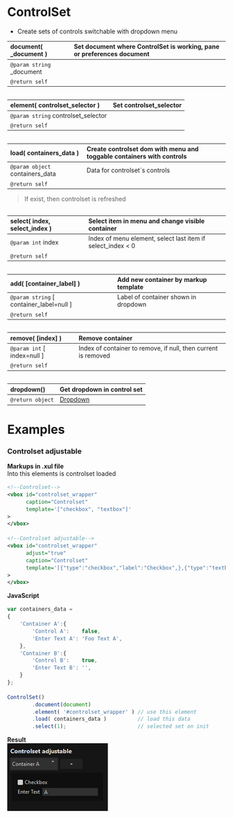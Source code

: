 # ControlSet  
* Create sets of controls switchable with dropdown menu  

| __document__( \_document )    |Set document where ControlSet is working, pane or preferences document    |  
|:---    |:---    |  
|`@param string` \_document    |    |  
|`@return self`    |    |  

##  

| __element__( controlset_selector )    |Set controlset_selector    |  
|:---    |:---    |  
|`@param string` controlset_selector    |    |  
|`@return self`    |    |  

##  

| __load__( containers_data )    |Create controlset dom with menu and toggable containers with controls    |  
|:---    |:---    |  
|`@param object` containers_data    |Data for controlset`s controls    |  
|`@return self`    |    |  
> If exist, then controlset is refreshed  

##  

| __select__( index, select_index )    |Select item in menu and change visible container    |  
|:---    |:---    |  
|`@param int` index    |Index of menu element, select last item if select_index < 0    |  
|`@return self`    |    |  

##  

| __add__( [container_label] )    |Add new container by markup template    |  
|:---    |:---    |  
|`@param string` [ container_label=null ]    |Label of container shown in dropdown    |  
|`@return self`    |    |  

##  

| __remove__( [index] )    |Remove container    |  
|:---    |:---    |  
|`@param int` [ index=null ]    |Index of container to remove, if null, then current is removed    |  
|`@return self`    |    |  

##  

| __dropdown__()    |Get dropdown in control set    |  
|:---    |:---    |  
|`@return object`    |[Dropdown](../Dropdown)    |  

##  


# Examples  

### Controlset adjustable  

__Markups in .xul file__  
Into this elements is controlset loaded  

``` xml
<!--Controlset-->
<vbox id="controlset_wrapper"  
      caption="Controlset"  
      template='["checkbox", "textbox"]'  
>  
</vbox>

<!--Controlset adjustable-->
<vbox id="controlset_wrapper"
      adjust="true"
      caption="Controlset"
      template='[{"type":"checkbox","label":"Checkbox",},{"type":"textbox","label":"Enter Text"}]'
>  
</vbox>
```  

__JavaScript__  

``` JavaScript  
var containers_data =  
{  
    'Container A':{  
        'Control A':    false,  
        'Enter Text A': 'Foo Text A',  
    },  
    'Container B':{  
        'Control B':    true,  
        'Enter Text B': '',  
    }  
};  

ControlSet()  
        .document(document)  
        .element( '#controlset_wrapper' ) // use this element  
        .load( containers_data )          // load this data  
        .select(1);                       // selected set on init  
```  
__Result__  
![controlset example](Documentation/controlset-example.gif)  
  